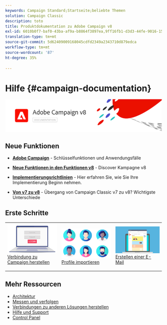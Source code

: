 ```yaml
---
keywords: Campaign Standard;Startseite;beliebte Themen
solution: Campaign Classic
description: toto
title: Produktdokumentation zu Adobe Campaign v8
exl-id: 6010b0f7-baf0-43ba-af9a-b8864f3897ea,9ff16fb1-d3d3-44fe-9016-15abffdbc74e
translation-type: tm+mt
source-git-commit: 5d62409009168045cdfd2349a2343710d879edca
workflow-type: tm+mt
source-wordcount: '87'
ht-degree: 35%

---
```


# Hilfe {#campaign-documentation}

![](assets/banner-documentationv8.png)

## Neue Funktionen

* **[Adobe Campaign](start/get-started.md)**  - Schlüsselfunktionen und Anwendungsfälle

* **[Neue Funktionen in den Funktionen v8](start/whats-new.md)** - Discover Kampagne v8

* **[Implementierungsrichtlinien](start/implement.md)**   - Hier erfahren Sie, wie Sie Ihre Implementierung Beginn nehmen.

* **[Von v7 zu v8](start/capability-matrix.md)**  - Übergang von Campaign Classic v7 zu v8? Wichtigste Unterschiede

## Erste Schritte

<table>
<tr>
  <td valign="bottom">
    <a href="start/connect.md">
      <img alt="Verbinden" src="start/assets/do-not-localize/login.jpeg"/>
    </a>
    <div>
    <a href="start/connect.md">Verbindung zu Campaign herstellen</a>
    </div>
    <br>
  </td>

<td valign="bottom">
      <a href="start/import.md">
       <img alt="Import" src="start/assets/do-not-localize/profiles.jpeg" />
       </a>
    <div><a href="start/import.md">Profile importieren</a>
    </div>
    <br>
  </td>
  <td valign="bottom">
    <a href="start/create-message.md">
      <img alt="E-Mail" src="start/assets/do-not-localize/email-design.jpeg" />
    </a>
    <div>
    <a href="start/create-message.md">Erstellen einer E-Mail</a>
    </div>
    <br>
  </td>
</tr>
</table>

## Mehr Ressourcen

* [Architektur](dev/architecture.md)
* [Messen und verfolgen](start/reporting.md)
* [Verbindungen zu anderen Lösungen herstellen](connect/integration.md)
* [Hilfe und Support](start/support.md)
* [Control Panel](https://experienceleague.adobe.com/docs/control-panel/using/control-panel-home.html?lang=de)
